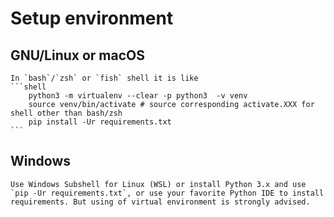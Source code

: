 # Setup environment

## GNU/Linux or macOS

    In `bash`/`zsh` or `fish` shell it is like
    ```shell
        python3 -m virtualenv --clear -p python3  -v venv
        source venv/bin/activate # source corresponding activate.XXX for shell other than bash/zsh
        pip install -Ur requirements.txt
    ```

## Windows

    Use Windows Subshell for Linux (WSL) or install Python 3.x and use `pip -Ur requirements.txt`, or use your favorite Python IDE to install requirements. But using of virtual environment is strongly advised.
